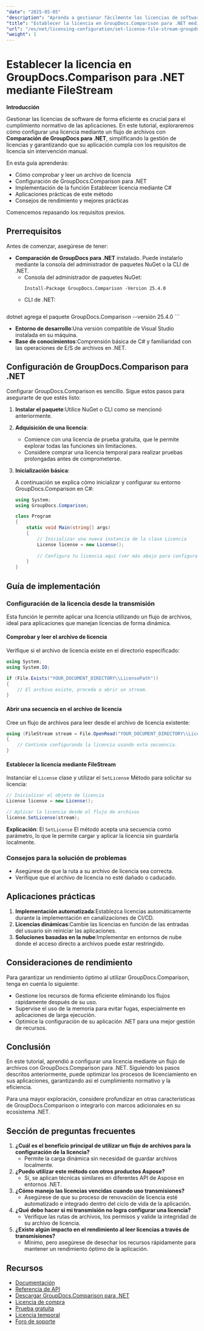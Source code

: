 ```yaml
---
"date": "2025-05-05"
"description": "Aprenda a gestionar fácilmente las licencias de software con GroupDocs.Comparison para .NET mediante secuencias de archivos. Esta guía proporciona ejemplos de código y prácticas recomendadas."
"title": "Establecer la licencia en GroupDocs.Comparison para .NET mediante FileStream"
"url": "/es/net/licensing-configuration/set-license-file-stream-groupdocs-comparison-dotnet/"
"weight": 1
---
```


# Establecer la licencia en GroupDocs.Comparison para .NET mediante FileStream

**Introducción**

Gestionar las licencias de software de forma eficiente es crucial para el cumplimiento normativo de las aplicaciones. En este tutorial, exploraremos cómo configurar una licencia mediante un flujo de archivos con **Comparación de GroupDocs para .NET**, simplificando la gestión de licencias y garantizando que su aplicación cumpla con los requisitos de licencia sin intervención manual.

En esta guía aprenderás:
- Cómo comprobar y leer un archivo de licencia
- Configuración de GroupDocs.Comparison para .NET
- Implementación de la función Establecer licencia mediante C#
- Aplicaciones prácticas de este método
- Consejos de rendimiento y mejores prácticas

Comencemos repasando los requisitos previos.

## Prerrequisitos

Antes de comenzar, asegúrese de tener:
- **Comparación de GroupDocs para .NET** instalado. Puede instalarlo mediante la consola del administrador de paquetes NuGet o la CLI de .NET.
  - Consola del administrador de paquetes NuGet:
    ```shell
    Install-Package GroupDocs.Comparison -Version 25.4.0
    ```
  - CLI de .NET:
    ```bash
dotnet agrega el paquete GroupDocs.Comparison --versión 25.4.0
    ```
- **Entorno de desarrollo**:Una versión compatible de Visual Studio instalada en su máquina.
- **Base de conocimientos**:Comprensión básica de C# y familiaridad con las operaciones de E/S de archivos en .NET.

## Configuración de GroupDocs.Comparison para .NET

Configurar GroupDocs.Comparison es sencillo. Sigue estos pasos para asegurarte de que estés listo:

1. **Instalar el paquete**:Utilice NuGet o CLI como se mencionó anteriormente.
2. **Adquisición de una licencia**:
   - Comience con una licencia de prueba gratuita, que le permite explorar todas las funciones sin limitaciones.
   - Considere comprar una licencia temporal para realizar pruebas prolongadas antes de comprometerse.
3. **Inicialización básica**:

    A continuación se explica cómo inicializar y configurar su entorno GroupDocs.Comparison en C#:

    ```csharp
    using System;
    using GroupDocs.Comparison;

    class Program
    {
        static void Main(string[] args)
        {
            // Inicializar una nueva instancia de la clase Licencia
            License license = new License();
            
            // Configura tu licencia aquí (ver más abajo para configurarla desde la transmisión)
        }
    }
    ```

## Guía de implementación

### Configuración de la licencia desde la transmisión

Esta función le permite aplicar una licencia utilizando un flujo de archivos, ideal para aplicaciones que manejan licencias de forma dinámica.

#### Comprobar y leer el archivo de licencia

Verifique si el archivo de licencia existe en el directorio especificado:

```csharp
using System;
using System.IO;

if (File.Exists("YOUR_DOCUMENT_DIRECTORY\\LicensePath"))
{
    // El archivo existe, proceda a abrir un stream.
}
```

#### Abrir una secuencia en el archivo de licencia

Cree un flujo de archivos para leer desde el archivo de licencia existente:

```csharp
using (FileStream stream = File.OpenRead("YOUR_DOCUMENT_DIRECTORY\\LicensePath"))
{
    // Continúe configurando la licencia usando esta secuencia.
}
```

#### Establecer la licencia mediante FileStream

Instanciar el `License` clase y utilizar el `SetLicense` Método para solicitar su licencia:

```csharp
// Inicializar el objeto de licencia
License license = new License();

// Aplicar la licencia desde el flujo de archivos
license.SetLicense(stream);
```

**Explicación**: El `SetLicense` El método acepta una secuencia como parámetro, lo que le permite cargar y aplicar la licencia sin guardarla localmente.

### Consejos para la solución de problemas

- Asegúrese de que la ruta a su archivo de licencia sea correcta.
- Verifique que el archivo de licencia no esté dañado o caducado.

## Aplicaciones prácticas

1. **Implementación automatizada**:Establezca licencias automáticamente durante la implementación en canalizaciones de CI/CD.
2. **Licencias dinámicas**:Cambie las licencias en función de las entradas del usuario sin reiniciar las aplicaciones.
3. **Soluciones basadas en la nube**:Implementar en entornos de nube donde el acceso directo a archivos puede estar restringido.

## Consideraciones de rendimiento

Para garantizar un rendimiento óptimo al utilizar GroupDocs.Comparison, tenga en cuenta lo siguiente:
- Gestione los recursos de forma eficiente eliminando los flujos rápidamente después de su uso.
- Supervise el uso de la memoria para evitar fugas, especialmente en aplicaciones de larga ejecución.
- Optimice la configuración de su aplicación .NET para una mejor gestión de recursos.

## Conclusión

En este tutorial, aprendió a configurar una licencia mediante un flujo de archivos con GroupDocs.Comparison para .NET. Siguiendo los pasos descritos anteriormente, puede optimizar los procesos de licenciamiento en sus aplicaciones, garantizando así el cumplimiento normativo y la eficiencia.

Para una mayor exploración, considere profundizar en otras características de GroupDocs.Comparison o integrarlo con marcos adicionales en su ecosistema .NET.

## Sección de preguntas frecuentes

1. **¿Cuál es el beneficio principal de utilizar un flujo de archivos para la configuración de la licencia?**
   - Permite la carga dinámica sin necesidad de guardar archivos localmente.
2. **¿Puedo utilizar este método con otros productos Aspose?**
   - Sí, se aplican técnicas similares en diferentes API de Aspose en entornos .NET.
3. **¿Cómo manejo las licencias vencidas cuando uso transmisiones?**
   - Asegúrese de que su proceso de renovación de licencia esté automatizado e integrado dentro del ciclo de vida de la aplicación.
4. **¿Qué debo hacer si mi transmisión no logra configurar una licencia?**
   - Verifique las rutas de archivos, los permisos y valide la integridad de su archivo de licencia.
5. **¿Existe algún impacto en el rendimiento al leer licencias a través de transmisiones?**
   - Mínimo, pero asegúrese de desechar los recursos rápidamente para mantener un rendimiento óptimo de la aplicación.

## Recursos

- [Documentación](https://docs.groupdocs.com/comparison/net/)
- [Referencia de API](https://reference.groupdocs.com/comparison/net/)
- [Descargar GroupDocs.Comparison para .NET](https://releases.groupdocs.com/comparison/net/)
- [Licencia de compra](https://purchase.groupdocs.com/buy)
- [Prueba gratuita](https://releases.groupdocs.com/comparison/net/)
- [Licencia temporal](https://purchase.groupdocs.com/temporary-license/)
- [Foro de soporte](https://forum.groupdocs.com/c/comparison/)
